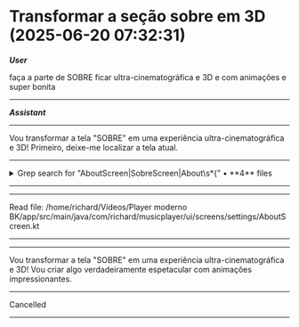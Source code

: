 <!-- Generated by SpecStory -->

# Transformar a seção sobre em 3D (2025-06-20 07:32:31)

_**User**_

faça a parte de SOBRE ficar ultra-cinematográfica e 3D e com  animações e super bonita 

---

_**Assistant**_



---

Vou transformar a tela "SOBRE" em uma experiência ultra-cinematográfica e 3D! Primeiro, deixe-me localizar a tela atual.

---

<details>
            <summary>Grep search for "AboutScreen|SobreScreen|About\s*{" • **4** files</summary>
        
| File | Line | Match |
|------|------|-------|
| `file:///home/richard/V%C3%ADdeos/Player%20moderno%20BK/OuterTune-0.9.0-a3/app/src/main/java/com/dd3boh/outertune/MainActivity.kt` | L217 | `import com.dd3boh.outertune.ui.screens.settings.AboutScreen` |
| `file:///home/richard/V%C3%ADdeos/Player%20moderno%20BK/OuterTune-0.9.0-a3/app/src/main/java/com/dd3boh/outertune/MainActivity.kt` | L1094 | `AboutScreen(navController, scrollBehavior)` |
| `file:///home/richard/V%C3%ADdeos/Player%20moderno%20BK/OuterTune-0.9.0-a3/app/src/main/java/com/dd3boh/outertune/ui/screens/settings/AboutScreen.kt` | L62 | `fun AboutScreen(` |
| `file:///home/richard/V%C3%ADdeos/Player%20moderno%20BK/app/src/main/java/com/richard/musicplayer/MainActivity.kt` | L190 | `import com.richard.musicplayer.ui.screens.settings.AboutScreen` |
| `file:///home/richard/V%C3%ADdeos/Player%20moderno%20BK/app/src/main/java/com/richard/musicplayer/MainActivity.kt` | L1242 | `AboutScreen(navController, scrollBehavior)` |
| `file:///home/richard/V%C3%ADdeos/Player%20moderno%20BK/app/src/main/java/com/richard/musicplayer/ui/screens/settings/AboutScreen.kt` | L66 | `fun AboutScreen(` |

</details>

---



---

Read file: /home/richard/Vídeos/Player moderno BK/app/src/main/java/com/richard/musicplayer/ui/screens/settings/AboutScreen.kt

---



---

Vou transformar a tela "SOBRE" em uma experiência ultra-cinematográfica e 3D! Vou criar algo verdadeiramente espetacular com animações impressionantes.

---

Cancelled

---

